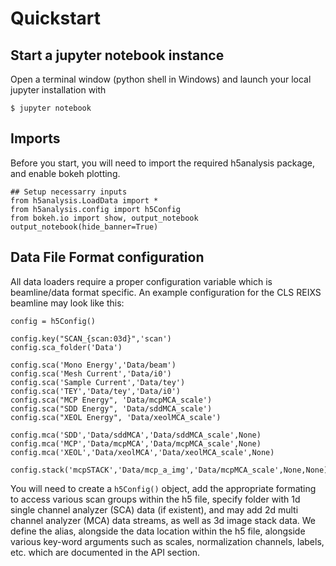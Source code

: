 # Quickstart

## Start a jupyter notebook instance

Open a terminal window (python shell in Windows) and launch your local jupyter installation with

```
$ jupyter notebook
```

## Imports

Before you start, you will need to import the required h5analysis package, and enable bokeh plotting.

```
## Setup necessarry inputs
from h5analysis.LoadData import *
from h5analysis.config import h5Config
from bokeh.io import show, output_notebook
output_notebook(hide_banner=True)
```

## Data File Format configuration

All data loaders require a proper configuration variable which is beamline/data format specific. An example configuration for the CLS REIXS beamline may look like this:

```
config = h5Config()

config.key("SCAN_{scan:03d}",'scan')
config.sca_folder('Data')

config.sca('Mono Energy','Data/beam')
config.sca('Mesh Current','Data/i0')
config.sca('Sample Current','Data/tey')
config.sca('TEY','Data/tey','Data/i0')
config.sca("MCP Energy", 'Data/mcpMCA_scale')
config.sca("SDD Energy", 'Data/sddMCA_scale')
config.sca("XEOL Energy", 'Data/xeolMCA_scale')

config.mca('SDD','Data/sddMCA','Data/sddMCA_scale',None)
config.mca('MCP','Data/mcpMCA','Data/mcpMCA_scale',None)
config.mca('XEOL','Data/xeolMCA','Data/xeolMCA_scale',None)

config.stack('mcpSTACK','Data/mcp_a_img','Data/mcpMCA_scale',None,None)
```

You will need to create a ```h5Config()``` object, add the appropriate formating to access various scan groups within the h5 file, specify folder with 1d single channel analyzer (SCA) data (if existent), and may add 2d multi channel analyzer (MCA) data streams, as well as 3d image stack data. We define the alias, alongside the data location within the h5 file, alongside various key-word arguments such as scales, normalization channels, labels, etc. which are documented in the API section.